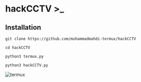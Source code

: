 # hackCCTV >_






## Installation

```git clone https://github.com/mohammadmahdi-termux/hackCCTV```

```cd hackCCTV```

```python3 termux.py```

```python3 hackCCTV.py```

![termux](https://user-images.githubusercontent.com/121671564/210075918-2c38c197-c09e-49cb-abe2-e8ecb2001d54.png)
